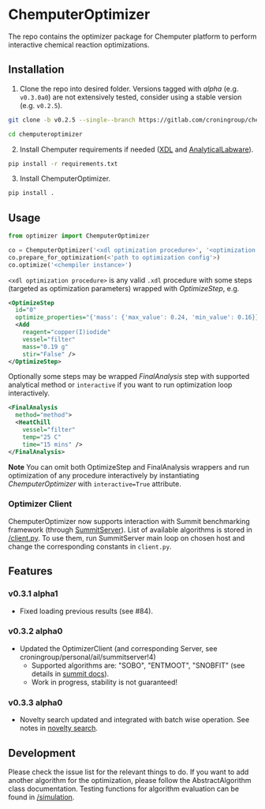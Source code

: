 # ChemputerOptimizer

The repo contains the optimizer package for Chemputer platform to perform interactive chemical reaction optimizations.

## Installation

1. Clone the repo into desired folder. Versions tagged with *alpha* (e.g. `v0.3.0a0`) are not extensively tested, consider using a stable version (e.g. `v0.2.5`).
```bash
git clone -b v0.2.5 --single--branch https://gitlab.com/croningroup/chemputer/chemputeroptimizer.git chemputeroptimizer

cd chemputeroptimizer
```
2. Install Chemputer requirements if needed ([XDL](https://gitlab.com/croningroup/chemputer/xdl) and [AnalyticalLabware](https://gitlab.com/croningroup/chemputer/analyticallabware)).
```bash
pip install -r requirements.txt
```
3. Install ChemputerOptimizer.
```bash
pip install .
```

## Usage

```python
from optimizer import ChemputerOptimizer

co = ChemputerOptimizer('<xdl optimization procedure>', '<optimization graph>')
co.prepare_for_optimization(<'path to optimization config'>)
co.optimize('<chempiler instance>')
```

`<xdl optimization procedure>` is any valid `.xdl` procedure with some steps (targeted as optimization parameters) wrapped with *OptimizeStep*, e.g.
```xml
<OptimizeStep
  id="0"
  optimize_properties="{'mass': {'max_value': 0.24, 'min_value': 0.16}}">
  <Add
    reagent="copper(I)iodide"
    vessel="filter"
    mass="0.19 g"
    stir="False" />
</OptimizeStep>
```
Optionally some steps may be wrapped *FinalAnalysis* step with supported analytical method or `interactive` if you want to run optimization loop interactively.
```xml
<FinalAnalysis
  method="method">
  <HeatChill
    vessel="filter"
    temp="25 C"
    time="15 mins" />
</FinalAnalysis>
```

**Note**
You can omit both OptimizeStep and FinalAnalysis wrappers and run optimization of any procedure interactively by instantiating *ChemputerOptimizer* with `interactive=True` attribute.

### Optimizer Client
ChemputerOptimizer now supports interaction with  Summit benchmarking framework (through [SummitServer](https://gitlab.com/croningroup/personal/ail/summitserver)). List of available algorithms is stored in [/client.py](/chemputeroptimizer/utils/client.py). To use them, run SummitServer main loop on chosen host and change the corresponding constants in `client.py`.

## Features

### v0.3.1 alpha1

* Fixed loading previous results (see #84).

### v0.3.2 alpha0

* Updated the OptimizerClient (and corresponding Server, see croningroup/personal/ail/summitserver!4)
  * Supported algorithms are: "SOBO", "ENTMOOT", "SNOBFIT" (see details in [summit docs](https://gosummit.readthedocs.io/en/latest/strategies.html)).
  * Work in progress, stability is not guaranteed!

### v0.3.3 alpha0

* Novelty search updated and integrated with batch wise operation. See notes in [novelty search](/chemputeroptimizer/utils/novelty_search.md).

## Development

Please check the issue list for the relevant things to do.
If you want to add another algorithm for the optimization, please follow the AbstractAlgorithm class documentation. Testing functions for algorithm evaluation can be found in [/simulation](/tests/simulations/).

